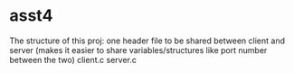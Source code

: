 # asst4

The structure of this proj:
  one header file to be shared between client and server (makes it easier to share variables/structures like port number between the two)
  client.c
  server.c
  

